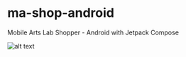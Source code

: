 # ma-shop-android
Mobile Arts Lab Shopper - Android with Jetpack Compose

![alt text](http://g.recordit.co/uKVVW6Ldq7.gif "Application in action - Android")
